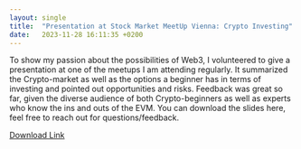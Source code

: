 ```yaml
---
layout: single
title:  "Presentation at Stock Market MeetUp Vienna: Crypto Investing"
date:   2023-11-28 16:11:35 +0200
---
```


To show my passion about the possibilities of Web3, I volunteered to give a presentation at one of the meetups I am attending regularly. It summarized the Crypto-market as well
as the options a beginner has in terms of investing and pointed out opportunities and risks. Feedback was great so far, given the diverse audience of both Crypto-beginners as well as experts
who know the ins and outs of the EVM. You can download the slides here, feel free to reach out for questions/feedback. 

[Download Link](https://github.com/phil3k3/philiplimbeck.dev/blob/main/files/CryptoInvesting.pdf?raw=true)
